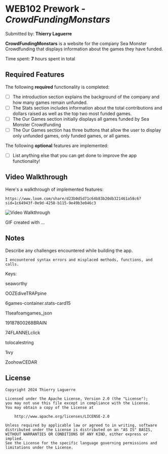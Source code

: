 # WEB102 Prework - *CrowdFundingMonstars*

Submitted by: **Thierry Laguerre**

**CrowdFundingMonstars** is a website for the company Sea Monster Crowdfunding that displays information about the games they have funded.

Time spent: **7** hours spent in total

## Required Features

The following **required** functionality is completed:

* [ ] The introduction section explains the background of the company and how many games remain unfunded.
* [ ] The Stats section includes information about the total contributions and dollars raised as well as the top two most funded games.
* [ ] The Our Games section initially displays all games funded by Sea Monster Crowdfunding
* [ ] The Our Games section has three buttons that allow the user to display only unfunded games, only funded games, or all games.

The following **optional** features are implemented:

* [ ] List anything else that you can get done to improve the app functionality!

## Video Walkthrough

Here's a walkthrough of implemented features:

    https://www.loom.com/share/d23b0d5d71c64b83b20db321461a58c6?sid=1c64943f-0e9d-4258-b115-9e49b3e046c3

<img src='(https://www.loom.com/share/d23b0d5d71c64b83b20db321461a58c6?sid=1c64943f-0e9d-4258-b115-9e49b3e046c3)' title='Video Walkthrough' width='' alt='Video Walkthrough' />

<!-- Replace this with whatever GIF tool you used! -->
GIF created with ...  
<!-- Recommended tools:
[Kap](https://getkap.co/) for macOS
[ScreenToGif](https://www.screentogif.com/) for Windows
[peek](https://github.com/phw/peek) for Linux. -->

## Notes

Describe any challenges encountered while building the app.
    
    I encountered syntax errors and misplaced methods, functions, and calls.

Keys:

seaworthy

OOZEdiveTRAPpine

6games-container.stats-card15

11seafoamgames_json

19187800268BRAIN

74FLANNELclick

tolocalestring<div>1ivy

ZoohowCEDAR


## License

    Copyright 2024 Thierry Laguerre

    Licensed under the Apache License, Version 2.0 (the "License");
    you may not use this file except in compliance with the License.
    You may obtain a copy of the License at

        http://www.apache.org/licenses/LICENSE-2.0

    Unless required by applicable law or agreed to in writing, software
    distributed under the License is distributed on an "AS IS" BASIS,
    WITHOUT WARRANTIES OR CONDITIONS OF ANY KIND, either express or implied.
    See the License for the specific language governing permissions and
    limitations under the License.
